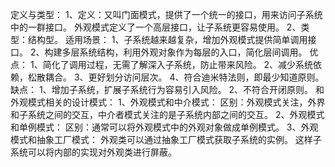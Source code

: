 定义与类型：
	1、定义：又叫门面模式，提供了一个统一的接口，用来访问子系统中的一群接口。
	外观模式定义了一个高层接口，让子系统更容易使用。
	2、类型：结构型。
适用场景：
	1、子系统越来越复杂，增加外观模式提供简单调用接口。
	2、构建多层系统结构，利用外观对象作为每层的入口，简化层间调用。
优点：
	1、简化了调用过程，无需了解深入子系统，防止带来风险。
	2、减少系统依赖，松散耦合。
	3、更好划分访问层次。
	4、符合迪米特法则，即最少知道原则。
缺点：
	1、增加子系统，扩展子系统行为容易引入风险。
	2、不符合开闭原则。
和外观模式相关的设计模式：
	1、外观模式和中介模式：
	区别：外观模式关注，外界和子系统之间的交互，中介者模式关注的是子系统内部之间的交互。
	2、外观模式和单例模式：
	区别：通常可以将外观模式中的外观对象做成单例模式。
	3、外观模式和抽象工厂模式：
	外观类可以通过抽象工厂模式获取子系统的实例。 这样子系统可以将内部的实现对外观类进行屏蔽。

